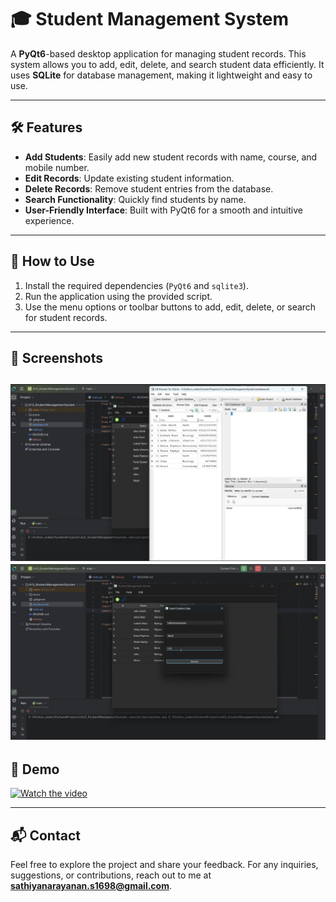 # 🎓 Student Management System

A **PyQt6**-based desktop application for managing student records. This system allows you to add, edit, delete, and search student data efficiently. It uses **SQLite** for database management, making it lightweight and easy to use.

---

## 🛠️ Features

- **Add Students**: Easily add new student records with name, course, and mobile number.
- **Edit Records**: Update existing student information.
- **Delete Records**: Remove student entries from the database.
- **Search Functionality**: Quickly find students by name.
- **User-Friendly Interface**: Built with PyQt6 for a smooth and intuitive experience.

---

## 🚦 How to Use

1. Install the required dependencies (`PyQt6` and `sqlite3`).
2. Run the application using the provided script.
3. Use the menu options or toolbar buttons to add, edit, delete, or search for student records.

---

## 📸 Screenshots

![display1](images/display1.png)
![display2](images/display2.png)
---

## 🎥 Demo

[![Watch the video](https://img.youtube.com/vi/qdP8lJsj6ww/0.jpg)](https://youtu.be/qdP8lJsj6ww)

---

## 📬 Contact

Feel free to explore the project and share your feedback. For any inquiries, suggestions, or contributions, reach out to me at **sathiyanarayanan.s1698@gmail.com**.
